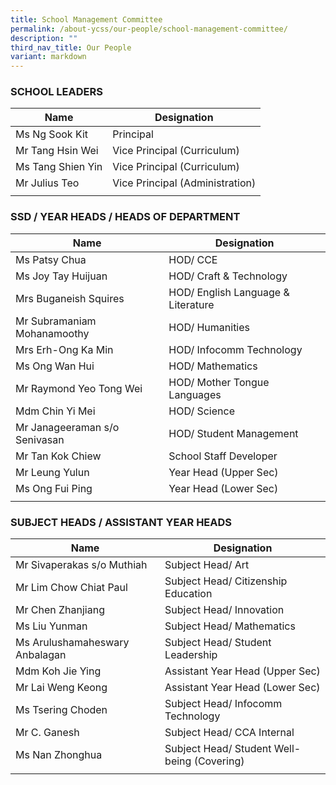 ```yaml
---
title: School Management Committee
permalink: /about-ycss/our-people/school-management-committee/
description: ""
third_nav_title: Our People
variant: markdown
---
```

### SCHOOL LEADERS

| Name | Designation |
| --- | --- |
| Ms Ng Sook Kit | Principal |
| Mr Tang Hsin Wei | Vice Principal (Curriculum) |
| Ms Tang Shien Yin | Vice Principal (Curriculum) |
| Mr Julius Teo | Vice Principal (Administration) |
| | |

### SSD / YEAR HEADS / HEADS OF DEPARTMENT

| Name | Designation |
| --- | --- |
| Ms Patsy Chua | HOD/ CCE |
| Ms Joy Tay Huijuan | HOD/ Craft & Technology |
| Mrs Buganeish Squires | HOD/ English Language & Literature |
| Mr Subramaniam Mohanamoothy | HOD/ Humanities |
| Mrs Erh-Ong Ka Min | HOD/ Infocomm Technology |
| Ms Ong Wan Hui | HOD/ Mathematics |
| Mr Raymond Yeo Tong Wei | HOD/ Mother Tongue Languages |
| Mdm Chin Yi Mei | HOD/ Science |
| Mr Janageeraman s/o Senivasan | HOD/ Student Management |
| Mr Tan Kok Chiew | School Staff Developer |
| Mr Leung Yulun | Year Head (Upper Sec) |
| Ms Ong Fui Ping | Year Head (Lower Sec) |
| | | 

### SUBJECT HEADS / ASSISTANT YEAR HEADS

| Name | Designation |
| --- | --- |
| Mr Sivaperakas s/o Muthiah | Subject Head/ Art |
| Mr Lim Chow Chiat Paul | Subject Head/ Citizenship Education |
| Mr Chen Zhanjiang | Subject Head/ Innovation |
| Ms Liu Yunman | Subject Head/ Mathematics |
| Ms Arulushamaheswary Anbalagan | Subject Head/ Student Leadership |
| Mdm Koh Jie Ying | Assistant Year Head (Upper Sec) |
| Mr Lai Weng Keong | Assistant Year Head (Lower Sec) |
| Ms Tsering Choden | Subject Head/ Infocomm Technology |
| Mr C. Ganesh | Subject Head/ CCA Internal |
| Ms Nan Zhonghua | Subject Head/ Student Well-being (Covering) |
| | |